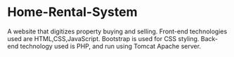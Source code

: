 # Home-Rental-System
A website that digitizes property buying and selling.
Front-end technologies used are HTML,CSS,JavaScript.
Bootstrap is used for CSS styling.
Back-end technology used is PHP, and run using Tomcat Apache server.  
